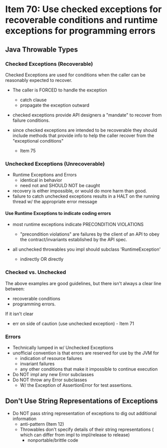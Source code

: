# Item 70: Use checked exceptions for recoverable conditions and runtime exceptions for programming errors

## Java Throwable Types

### Checked Exceptions (Recoverable)
Checked Exceptions are used for conditions when the caller can be
reasonably expected to recover. 
- The caller is FORCED to handle the exception
    - catch clause
    - propagate the exception outward
- checked exceptions provide API designers a "mandate" to recover from 
failure conditions.

- since checked exceptions are intended to be recoverable they should 
include methods that provide info to help the caller recover from 
the "exceptional conditions"
    - Item 75

### Unchecked Exceptions (Unrecoverable) 
- Runtime Exceptions and Errors
    - identical in behavior
    - need not and SHOULD NOT be caught
- recovery is either impossible, or would do more harm than good.
- failure to catch unchecked exceptions results in a HALT on the
running thread w/ the appropriate error message

#### Use Runtime Exceptions to indicate coding errors
- most runtime exceptions indicate PRECONDITION VIOLATIONS
    - "precondition violations" are failures by the client of an API to
    obey the contract/invariants established by the API spec.

- all unchecked throwables you impl should subclass 'RuntimeException'
    - indirectly OR directly
    

### Checked vs. Unchecked
The above examples are good guidelines, but there isn't always a clear
line between:
- recoverable conditions 
- programming errors.

If it isn't clear
- err on side of caution (use unchecked exception) - Item 71

### Errors
- Technically lumped in w/ Unchecked Exceptions
- unofficial convention is that errors are reserved for use by the JVM
for 
    - indication of resource failures
    - invariant failures
    - any other conditions that make it impossible to continue execution
- Do NOT impl any new Error subclasses
- Do NOT throw any Error subclasses
    - W/ the Exception of AssertionError for test assertions.

## Don't Use String Representations of Exceptions 
- Do NOT pass string representation of exceptions to dig out 
additional information
    - anti-pattern (Item 12)
    - Throwables don't specify details of their string representations (
    which can differ from impl to impl/release to release)
        - nonportable/brittle code
